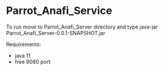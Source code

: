 # Parrot_Anafi_Service

To run move to Parrot_Anafi_Server directory and type java-jar Parrot_Anafi_Server-0.0.1-SNAPSHOT.jar

Requirements:
<ul>
    <li>java 11</li>
    <li>free 8080 port</li>
</ul>
